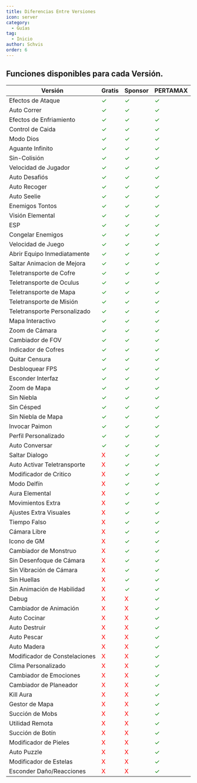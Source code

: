 ```yaml
---
title: Diferencias Entre Versiones
icon: server
category:
  - Guías
tag:
  - Inicio
author: Schvis
order: 6
---
```


## Funciones disponibles para cada Versión.

| Versión | Gratis |Sponsor|PERTAMAX|
|-----|--------|--------|------|
|Efectos de Ataque|<span style='color:green;'>✓</span>|<span style='color:green;'>✓</span>|<span style='color:green;'>✓</span>|
|Auto Correr|<span style='color:green;'>✓</span>|<span style='color:green;'>✓</span>|<span style='color:green;'>✓</span>|
|Efectos de Enfriamiento|<span style='color:green;'>✓</span>|<span style='color:green;'>✓</span>|<span style='color:green;'>✓</span>|
|Control de Caida|<span style='color:green;'>✓</span>|<span style='color:green;'>✓</span>|<span style='color:green;'>✓</span>|
|Modo Dios|<span style='color:green;'>✓</span>|<span style='color:green;'>✓</span>|<span style='color:green;'>✓</span>|
|Aguante Infinito|<span style='color:green;'>✓</span>|<span style='color:green;'>✓</span>|<span style='color:green;'>✓</span>|
|Sin-Colisión|<span style='color:green;'>✓</span>|<span style='color:green;'>✓</span>|<span style='color:green;'>✓</span>|
|Velocidad de Jugador|<span style='color:green;'>✓</span>|<span style='color:green;'>✓</span>|<span style='color:green;'>✓</span>|
|Auto Desafiós|<span style='color:green;'>✓</span>|<span style='color:green;'>✓</span>|<span style='color:green;'>✓</span>|
|Auto Recoger|<span style='color:green;'>✓</span>|<span style='color:green;'>✓</span>|<span style='color:green;'>✓</span>|
|Auto Seelie|<span style='color:green;'>✓</span>|<span style='color:green;'>✓</span>|<span style='color:green;'>✓</span>|
|Enemigos Tontos|<span style='color:green;'>✓</span>|<span style='color:green;'>✓</span>|<span style='color:green;'>✓</span>|
|Visión Elemental|<span style='color:green;'>✓</span>|<span style='color:green;'>✓</span>|<span style='color:green;'>✓</span>|
|ESP|<span style='color:green;'>✓</span>|<span style='color:green;'>✓</span>|<span style='color:green;'>✓</span>|
|Congelar Enemigos|<span style='color:green;'>✓</span>|<span style='color:green;'>✓</span>|<span style='color:green;'>✓</span>|
|Velocidad de Juego|<span style='color:green;'>✓</span>|<span style='color:green;'>✓</span>|<span style='color:green;'>✓</span>|
|Abrir Equipo Inmediatamente|<span style='color:green;'>✓</span>|<span style='color:green;'>✓</span>|<span style='color:green;'>✓</span>|
|Saltar Animacion de Mejora|<span style='color:green;'>✓</span>|<span style='color:green;'>✓</span>|<span style='color:green;'>✓</span>|
|Teletransporte de Cofre|<span style='color:green;'>✓</span>|<span style='color:green;'>✓</span>|<span style='color:green;'>✓</span>|
|Teletransporte de Oculus|<span style='color:green;'>✓</span>|<span style='color:green;'>✓</span>|<span style='color:green;'>✓</span>|
|Teletransporte de Mapa|<span style='color:green;'>✓</span>|<span style='color:green;'>✓</span>|<span style='color:green;'>✓</span>|
|Teletransporte de Misión|<span style='color:green;'>✓</span>|<span style='color:green;'>✓</span>|<span style='color:green;'>✓</span>|
|Teletransporte Personalizado|<span style='color:green;'>✓</span>|<span style='color:green;'>✓</span>|<span style='color:green;'>✓</span>|
|Mapa Interactivo|<span style='color:green;'>✓</span>|<span style='color:green;'>✓</span>|<span style='color:green;'>✓</span>|
|Zoom de Cámara|<span style='color:green;'>✓</span>|<span style='color:green;'>✓</span>|<span style='color:green;'>✓</span>|
|Cambiador de FOV|<span style='color:green;'>✓</span>|<span style='color:green;'>✓</span>|<span style='color:green;'>✓</span>|
|Indicador de Cofres|<span style='color:green;'>✓</span>|<span style='color:green;'>✓</span>|<span style='color:green;'>✓</span>|
|Quitar Censura|<span style='color:green;'>✓</span>|<span style='color:green;'>✓</span>|<span style='color:green;'>✓</span>|
|Desbloquear FPS|<span style='color:green;'>✓</span>|<span style='color:green;'>✓</span>|<span style='color:green;'>✓</span>|
|Esconder Interfaz|<span style='color:green;'>✓</span>|<span style='color:green;'>✓</span>|<span style='color:green;'>✓</span>|
|Zoom de Mapa|<span style='color:green;'>✓</span>|<span style='color:green;'>✓</span>|<span style='color:green;'>✓</span>|
|Sin Niebla|<span style='color:green;'>✓</span>|<span style='color:green;'>✓</span>|<span style='color:green;'>✓</span>|
|Sin Césped|<span style='color:green;'>✓</span>|<span style='color:green;'>✓</span>|<span style='color:green;'>✓</span>|
|Sin Niebla de Mapa|<span style='color:green;'>✓</span>|<span style='color:green;'>✓</span>|<span style='color:green;'>✓</span>|
|Invocar Paimon|<span style='color:green;'>✓</span>|<span style='color:green;'>✓</span>|<span style='color:green;'>✓</span>|
|Perfil Personalizado|<span style='color:green;'>✓</span>|<span style='color:green;'>✓</span>|<span style='color:green;'>✓</span>|
|Auto Conversar|<span style='color:green;'>✓</span>|<span style='color:green;'>✓</span>|<span style='color:green;'>✓</span>|
|Saltar Dialogo|<span style='color:red;'>X</span>|<span style='color:green;'>✓</span>|<span style='color:green;'>✓</span>|
|Auto Activar Teletransporte|<span style='color:red;'>X</span>|<span style='color:green;'>✓</span>|<span style='color:green;'>✓</span>|
|Modificador de Critico|<span style='color:red;'>X</span>|<span style='color:green;'>✓</span>|<span style='color:green;'>✓</span>|
|Modo Delfín|<span style='color:red;'>X</span>|<span style='color:green;'>✓</span>|<span style='color:green;'>✓</span>|
|Aura Elemental|<span style='color:red;'>X</span>|<span style='color:green;'>✓</span>|<span style='color:green;'>✓</span>|
|Movimientos Extra|<span style='color:red;'>X</span>|<span style='color:green;'>✓</span>|<span style='color:green;'>✓</span>|
|Ajustes Extra Visuales|<span style='color:red;'>X</span>|<span style='color:green;'>✓</span>|<span style='color:green;'>✓</span>|
|Tiempo Falso|<span style='color:red;'>X</span>|<span style='color:green;'>✓</span>|<span style='color:green;'>✓</span>|
|Cámara Libre|<span style='color:red;'>X</span>|<span style='color:green;'>✓</span>|<span style='color:green;'>✓</span>|
|Icono de GM|<span style='color:red;'>X</span>|<span style='color:green;'>✓</span>|<span style='color:green;'>✓</span>|
|Cambiador de Monstruo|<span style='color:red;'>X</span>|<span style='color:green;'>✓</span>|<span style='color:green;'>✓</span>|
|Sin Desenfoque de Cámara|<span style='color:red;'>X</span>|<span style='color:green;'>✓</span>|<span style='color:green;'>✓</span>|
|Sin Vibración de Cámara|<span style='color:red;'>X</span>|<span style='color:green;'>✓</span>|<span style='color:green;'>✓</span>|
|Sin Huellas|<span style='color:red;'>X</span>|<span style='color:green;'>✓</span>|<span style='color:green;'>✓</span>|
|Sin Animación de Habilidad|<span style='color:red;'>X</span>|<span style='color:green;'>✓</span>|<span style='color:green;'>✓</span>|
|Debug|<span style='color:red;'>X</span>|<span style='color:red;'>X</span>|<span style='color:green;'>✓</span>|
|Cambiador de Animación|<span style='color:red;'>X</span>|<span style='color:red;'>X</span>|<span style='color:green;'>✓</span>|
|Auto Cocinar|<span style='color:red;'>X</span>|<span style='color:red;'>X</span>|<span style='color:green;'>✓</span>|
|Auto Destruir|<span style='color:red;'>X</span>|<span style='color:red;'>X</span>|<span style='color:green;'>✓</span>|
|Auto Pescar|<span style='color:red;'>X</span>|<span style='color:red;'>X</span>|<span style='color:green;'>✓</span>|
|Auto Madera|<span style='color:red;'>X</span>|<span style='color:red;'>X</span>|<span style='color:green;'>✓</span>|
|Modificador de Constelaciones|<span style='color:red;'>X</span>|<span style='color:red;'>X</span>|<span style='color:green;'>✓</span>|
|Clima Personalizado|<span style='color:red;'>X</span>|<span style='color:red;'>X</span>|<span style='color:green;'>✓</span>|
|Cambiador de Emociones|<span style='color:red;'>X</span>|<span style='color:red;'>X</span>|<span style='color:green;'>✓</span>|
|Cambiador de Planeador|<span style='color:red;'>X</span>|<span style='color:red;'>X</span>|<span style='color:green;'>✓</span>|
|Kill Aura|<span style='color:red;'>X</span>|<span style='color:red;'>X</span>|<span style='color:green;'>✓</span>|
|Gestor de Mapa|<span style='color:red;'>X</span>|<span style='color:red;'>X</span>|<span style='color:green;'>✓</span>|
|Succión de Mobs|<span style='color:red;'>X</span>|<span style='color:red;'>X</span>|<span style='color:green;'>✓</span>|
|Utilidad Remota|<span style='color:red;'>X</span>|<span style='color:red;'>X</span>|<span style='color:green;'>✓</span>|
|Succión de Botín|<span style='color:red;'>X</span>|<span style='color:red;'>X</span>|<span style='color:green;'>✓</span>|
|Modificador de Pieles|<span style='color:red;'>X</span>|<span style='color:red;'>X</span>|<span style='color:green;'>✓</span>|
|Auto Puzzle|<span style='color:red;'>X</span>|<span style='color:red;'>X</span>|<span style='color:green;'>✓</span>|
|Modificador de Estelas|<span style='color:red;'>X</span>|<span style='color:red;'>X</span>|<span style='color:green;'>✓</span>|
|Esconder Daño/Reacciones|<span style='color:red;'>X</span>|<span style='color:red;'>X</span>|<span style='color:green;'>✓</span>|